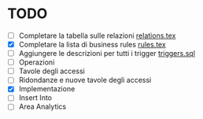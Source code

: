 # TODO

- [ ] Completare la tabella sulle relazioni [relations.tex](tex/ch02/conceptual/relations.tex)
- [X] Completare la lista di business rules [rules.tex](tex/ch01/rules.tex)
- [ ] Aggiungere le descrizioni per tutti i trigger [triggers.sql](sql/integrity-triggers.sql)
- [ ] Operazioni
- [ ] Tavole degli accessi
- [ ] Ridondanze e nuove tavole degli accessi
- [X] Implementazione
- [ ] Insert Into
- [ ] Area Analytics
